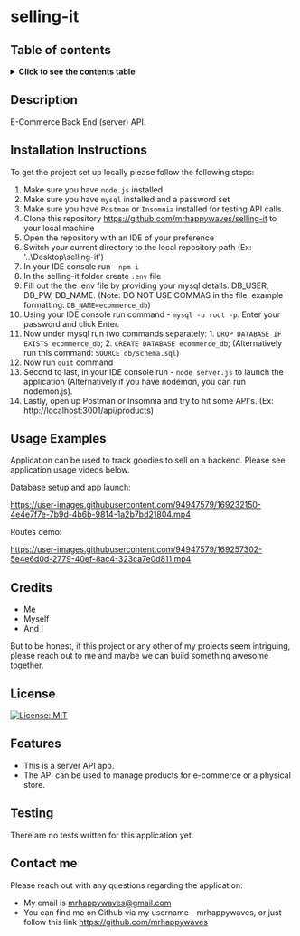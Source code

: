# selling-it

## Table of contents
<details>
<summary><strong>Click to see the contents table</strong></summary>

- [Description](#description)
- [Installation Instructions](#installation-instructions)
- [Usage Examples](#usage-examples)
- [Credits](#credits)
- [License](#license)
- [Features](#features)
- [Testing](#testing)
- [Contact Me](#contact-me)
</details>

## Description
E-Commerce Back End (server) API.  

## Installation Instructions
To get the project set up locally please follow the following steps:
 1. Make sure you have `node.js` installed 
 2. Make sure you have `mysql` installed and a password set
 3. Make sure you have `Postman` or `Insomnia` installed for testing API calls. 
 4. Clone this repository https://github.com/mrhappywaves/selling-it to your local machine
 5. Open the repository with an IDE of your preference
 6. Switch your current directory to the local repository path (Ex: '..\Desktop\selling-it')
 7. In your IDE console run - `npm i` 
 8. In the selling-it folder create `.env` file 
 9. Fill out the the .env file by providing your mysql details: DB_USER, DB_PW, DB_NAME. (Note: DO NOT USE COMMAS in the file, example formatting: `DB_NAME=ecommerce_db`)
 10. Using your IDE console run command - `mysql -u root -p`. Enter your password and click Enter.
 11. Now under mysql run two commands separately: 1. `DROP DATABASE IF EXISTS ecommerce_db`; 2. `CREATE DATABASE ecommerce_db`; (Alternatively run this command: `SOURCE db/schema.sql`)
 12. Now run `quit` command 
 13. Second to last, in your IDE console run - `node server.js` to launch the application (Alternatively if you have nodemon, you can run nodemon.js). 
 14. Lastly, open up Postman or Insomnia and try to hit some API's. (Ex: http://localhost:3001/api/products)
 
## Usage Examples
Application can be used to track goodies to sell on a backend. Please see application usage videos below. 

Database setup and app launch:

https://user-images.githubusercontent.com/94947579/169232150-4e4e7f7e-7b9d-4b6b-9814-1a2b7bd21804.mp4

Routes demo:

https://user-images.githubusercontent.com/94947579/169257302-5e4e6d0d-2779-40ef-8ac4-323ca7e0d811.mp4

## Credits
 - Me 
 - Myself
 - And I 

 But to be honest, if this project or any other of my projects seem intriguing, please reach out to me and maybe we can build something awesome together.


## License
[![License: MIT](https://img.shields.io/badge/License-MIT-yellow.svg)](https://opensource.org/licenses/MIT)

## Features  
 - This is a server API app.
 - The API can be used to manage products for e-commerce or a physical store.

## Testing
There are no tests written for this application yet. 

## Contact me
Please reach out with any questions regarding the application:
 - My email is mrhappywaves@gmail.com
 - You can find me on Github via my username - mrhappywaves, or just follow this link https://github.com/mrhappywaves

